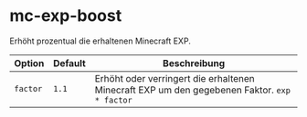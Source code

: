 # mc-exp-boost

Erhöht prozentual die erhaltenen Minecraft EXP.

| Option | Default | Beschreibung |
| ------ | ------- | ----------- |
| `factor` | `1.1` | Erhöht oder verringert die erhaltenen Minecraft EXP um den gegebenen Faktor. `exp * factor` |